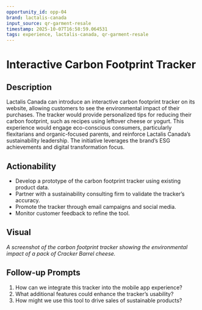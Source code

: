 ```yaml
---
opportunity_id: opp-04
brand: lactalis-canada
input_source: qr-garment-resale
timestamp: 2025-10-07T16:58:59.064531
tags: experience, lactalis-canada, qr-garment-resale
---
```


# Interactive Carbon Footprint Tracker

## Description

Lactalis Canada can introduce an interactive carbon footprint tracker on its website, allowing customers to see the environmental impact of their purchases. The tracker would provide personalized tips for reducing their carbon footprint, such as recipes using leftover cheese or yogurt. This experience would engage eco-conscious consumers, particularly flexitarians and organic-focused parents, and reinforce Lactalis Canada’s sustainability leadership. The initiative leverages the brand’s ESG achievements and digital transformation focus.

## Actionability

- Develop a prototype of the carbon footprint tracker using existing product data.
- Partner with a sustainability consulting firm to validate the tracker’s accuracy.
- Promote the tracker through email campaigns and social media.
- Monitor customer feedback to refine the tool.

## Visual

*A screenshot of the carbon footprint tracker showing the environmental impact of a pack of Cracker Barrel cheese.*

## Follow-up Prompts

1. How can we integrate this tracker into the mobile app experience?
2. What additional features could enhance the tracker’s usability?
3. How might we use this tool to drive sales of sustainable products?
